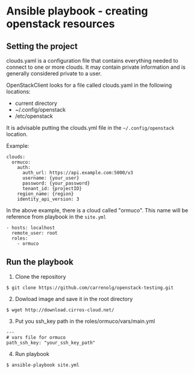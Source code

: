 # Ansible playbook - creating openstack resources


## Setting the project

clouds.yaml is a configuration file that contains everything needed to connect to one or more clouds. It may contain private information and is generally considered private to a user.

OpenStackClient looks for a file called clouds.yaml in the following locations:

- current directory
- ~/.config/openstack
- /etc/openstack

It is advisable putting the clouds.yml file in the `~/.config/openstack` location.

Example:
```
clouds:
  ormuco:
    auth:
      auth_url: https://api.example.com:5000/v3
      username: {your_user}
      password: {your_password}
      tenant_id: {projectID}
    region_name: {region}
    identity_api_version: 3
```
In the above example, there is a cloud called "ormuco". This name will be reference from playbook in the `site.yml`

```
- hosts: localhost
  remote_user: root
  roles:
    - ormuco
```

## Run the playbook

1. Clone the repository
```
$ git clone https://github.com/carrenolg/openstack-testing.git
```

2. Dowload image and save it in the root directory
```
$ wget http://download.cirros-cloud.net/
```

3. Put you ssh_key path in the roles/ormuco/vars/main.yml 

```
---
# vars file for ormuco
path_ssh_key: "your_ssh_key_path"
```

4. Run playbook 

```
$ ansible-playbook site.yml
```

